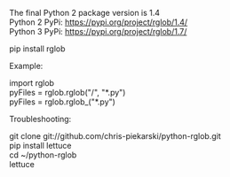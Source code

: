 The final Python 2 package version is 1.4  
Python 2 PyPi: https://pypi.org/project/rglob/1.4/  
Python 3 PyPi: https://pypi.org/project/rglob/1.7/  

pip install rglob  

Example:

import rglob  
pyFiles = rglob.rglob("/", "\*.py")  
pyFiles = rglob.rglob_("\*.py")  

Troubleshooting:

git clone git://github.com/chris-piekarski/python-rglob.git  
pip install lettuce  
cd ~/python-rglob  
lettuce
